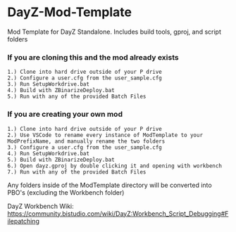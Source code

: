 # DayZ-Mod-Template
Mod Template for DayZ Standalone. Includes build tools, gproj, and script folders

### If you are cloning this and the mod already exists
```
1.) Clone into hard drive outside of your P drive
2.) Configure a user.cfg from the user_sample.cfg
3.) Run SetupWorkdrive.bat
4.) Build with ZBinarizeDeploy.bat
5.) Run with any of the provided Batch Files
```

### If you are creating your own mod
```
1.) Clone into hard drive outside of your P drive
2.) Use VSCode to rename every instance of ModTemplate to your ModPrefixName, and manually rename the two folders
3.) Configure a user.cfg from the user_sample.cfg
4.) Run SetupWorkdrive.bat
5.) Build with ZBinarizeDeploy.bat
6.) Open dayz.gproj by double clicking it and opening with workbench
7.) Run with any of the provided Batch Files
```

Any folders inside of the ModTemplate directory will be converted into PBO's (excluding the Workbench folder)

DayZ Workbench Wiki:
https://community.bistudio.com/wiki/DayZ:Workbench_Script_Debugging#Filepatching
